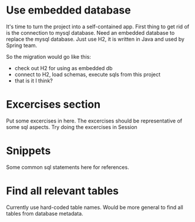 # Use embedded database
It's time to turn the project into a self-contained app.
First thing to get rid of is the connection to mysql database.
Need an embedded database to replace the mysql database.
Just use H2, it is written in Java and used by Spring team.

So the migration would go like this:
- check out H2 for using as embedded db
- connect to H2, load schemas, execute sqls from this project
- that is it I think?

# Excercises section 
Put some excercises in here.
The excercises should be representative of some sql aspects.
Try doing the excercises in Session

# Snippets
Some common sql statements here for references.

# Find all relevant tables
Currently use hard-coded table names.
Would be more general to find all tables from database metadata.
